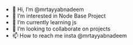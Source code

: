 - 👋 Hi, I’m @mrtayyabnadeem
- 👀 I’m interested in Node Base Project 
- 🌱 I’m currently learning js
- 💞️ I’m looking to collaborate on projects
- 📫 How to reach me insta @mrtayyabnadeem

<!---
mrtayyabnadeem/mrtayyabnadeem is a ✨ special ✨ repository because its `README.md` (this file) appears on your GitHub profile.
You can click the Preview link to take a look at your changes.
--->
